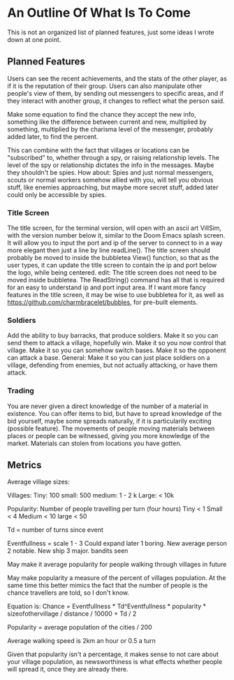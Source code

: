# An Outline Of What Is To Come

This is not an organized list of planned features, just some ideas I wrote down at one point.

## Planned Features

Users can see the recent achievements, and the stats of the other player, as if it is the reputation of their group. Users can also manipulate other people's view of them, by sending out messengers to specific areas, and if they interact with another group, it changes to reflect what the person said.

Make some equation to find the chance they accept the new info, something like the difference between current and new, multiplied by something, multiplied by the charisma level of the messenger, probably added later, to find the percent.

This can combine with the fact that villages or locations can be "subscribed" to, whether through a spy, or raising relationship levels. The level of the spy or relationship dictates the info in the messages.
Maybe they shouldn't be spies. How about:
Spies and just normal messengers, scouts or normal workers somehow allied with you, will tell you obvious stuff, like enemies approaching, but maybe more secret stuff, added later could only be accessible by spies.

### Title Screen

The title screen, for the terminal version, will open with an ascii art VillSim, with the version number below it, similar to the Doom Emacs splash screen.
It will allow you to input the port and ip of the server to connect to in a way more elegant then just a line by line readLine().
The title screen should probably be moved to inside the bubbletea View() function, so that as the user types, it can update the title screen to contain the ip and port below the logo, while being centered.
edit: The title screen does not need to be moved inside bubbletea. The ReadString() command has all that is required for an easy to understand ip and port input area.
If I want more fancy features in the title screen, it may be wise to use bubbletea for it, as well as https://github.com/charmbracelet/bubbles, for pre-built elements.

### Soldiers
Add the ability to buy barracks, that produce soldiers. Make it so you can send them to attack a village, hopefully win. Make it so you now control that village. Make it so you can somehow switch bases. Make it so the opponent can attack a base.
General:
Make it so you can just place soldiers on a village, defending from enemies, but not actually attacking, or have them attack.

### Trading
You are never given a direct knowledge of the number of a material in existence.
You can offer items to bid, but have to spread knowledge of the bid yourself, maybe some spreads naturally, if it is particularily exciting (possible feature).
The movements of people moving materials between places or people can be witnessed, giving you more knowledge of the market.
Materials can stolen from locations you have gotten.

## Metrics

Average village sizes:

Villages:
Tiny: 100
small: 500
medium: 1 - 2 k
Large: < 10k

Popularity:
Number of people travelling per turn (four hours)
Tiny < 1
Small < 4
Medium < 10
large < 50

Td = number of turns since event

Eventfullness = scale
1 - 3
Could expand later
1 boring. New average person
2 notable. New ship
3 major. bandits seen

May make it average popularity for people walking through villages in future

May make popularity a measure of the percent of villages population. At the same time this better mimics the fact that the number of people is the chance travellers are told, so I don't know.

Equation is:
Chance = Eventfullness * Td^Eventfullness * popularity * sizeofothervillage / distance / 10000 + Td / 2

Popularity = average population of the cities / 200

Average walking speed is 2km an hour or 0.5 a turn

Given that popularity isn't a percentage, it makes sense to not care about your village population, as newsworthiness is what effects whether people will spread it, once they are already there.
